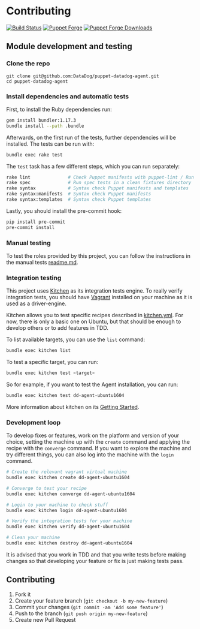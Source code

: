 # Contributing

[![Build Status](https://img.shields.io/circleci/build/gh/DataDog/puppet-datadog-agent.svg)](https://circleci.com/gh/DataDog/puppet-datadog-agent)
[![Puppet Forge](https://img.shields.io/puppetforge/v/datadog/datadog_agent.svg)](https://forge.puppetlabs.com/datadog/datadog_agent)
[![Puppet Forge Downloads](https://img.shields.io/puppetforge/dt/datadog/datadog_agent.svg)](https://forge.puppetlabs.com/datadog/datadog_agent)

## Module development and testing

### Clone the repo

```
git clone git@github.com:DataDog/puppet-datadog-agent.git
cd puppet-datadog-agent
```

### Install dependencies and automatic tests

First, to install the Ruby dependencies run:

```bash
gem install bundler:1.17.3
bundle install --path .bundle
```

Afterwards, on the first run of the tests, further dependencies will be installed.
The tests can be run with:
```bash
bundle exec rake test
```

The `test` task has a few different steps, which you can run separately:
```bash
rake lint              # Check Puppet manifests with puppet-lint / Run puppet-lint
rake spec              # Run spec tests in a clean fixtures directory
rake syntax            # Syntax check Puppet manifests and templates
rake syntax:manifests  # Syntax check Puppet manifests
rake syntax:templates  # Syntax check Puppet templates
```

Lastly, you should install the pre-commit hook:
```bash
pip install pre-commit
pre-commit install
```

### Manual testing

To test the roles provided by this project, you can follow the instructions in the manual tests [readme.md](./environments/README.md).

### Integration testing

This project uses [Kitchen](https://github.com/test-kitchen/test-kitchen) as its integration tests engine. To really verify integration tests, you should have [Vagrant](https://www.vagrantup.com/) installed on your machine as it is used as a driver-engine.

Kitchen allows you to test specific recipes described in [kitchen.yml](./.kitchen.yml). For now, there is only a basic one on Ubuntu, but that should be enough to develop others or to add features in TDD.

To list available targets, you can use the `list` command:

```bash
bundle exec kitchen list
```

To test a specific target, you can run:

```bash
bundle exec kitchen test <target>
```

So for example, if you want to test the Agent installation, you can run:

```bash
bundle exec kitchen test dd-agent-ubuntu1604
```

More information about kitchen on its [Getting Started](https://github.com/test-kitchen/test-kitchen/wiki/Getting-Started).

### Development loop

To develop fixes or features, work on the platform and version of your choice, setting the machine up with the `create` command and applying the recipe with the `converge` command. If you want to explore the machine and try different things, you can also log into the machine with the `login` command.

```bash
# Create the relevant vagrant virtual machine
bundle exec kitchen create dd-agent-ubuntu1604

# Converge to test your recipe
bundle exec kitchen converge dd-agent-ubuntu1604

# Login to your machine to check stuff
bundle exec kitchen login dd-agent-ubuntu1604

# Verify the integration tests for your machine
bundle exec kitchen verify dd-agent-ubuntu1604

# Clean your machine
bundle exec kitchen destroy dd-agent-ubuntu1604
```

It is advised that you work in TDD and that you write tests before making changes so that developing your feature or fix is just making tests pass.

## Contributing

1. Fork it
2. Create your feature branch (`git checkout -b my-new-feature`)
3. Commit your changes (`git commit -am 'Add some feature'`)
4. Push to the branch (`git push origin my-new-feature`)
5. Create new Pull Request
